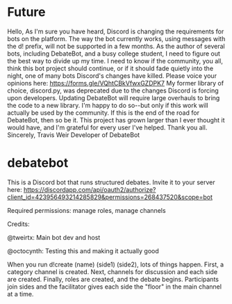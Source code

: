 # Future
Hello,
As I'm sure you have heard, Discord is changing the requirements for bots on the platform. The way the bot currently works, using messages with the d! prefix, will not be supported in a few months.
As the author of several bots, including DebateBot, and a busy college student, I need to figure out the best way to divide up my time. I need to know if the community, you all, think this bot project should continue, or if it should fade quietly into the night, one of many bots Discord's changes have killed. Please voice your opinions here: https://forms.gle/VQhtCBkVfwxGZDPK7
My former library of choice, discord.py, was deprecated due to the changes Discord is forcing upon developers. Updating DebateBot will require large overhauls to bring the code to a new library. I'm happy to do so--but only if this work will actually be used by the community.
If this is the end of the road for DebateBot, then so be it. This project has grown larger than I ever thought it would have, and I'm grateful for every user I've helped. Thank you all.
Sincerely,
Travis Weir
Developer of DebateBot

# debatebot
This is a Discord bot that runs structured debates. Invite it to your server here: https://discordapp.com/api/oauth2/authorize?client_id=423956493214285829&permissions=268437520&scope=bot

Required permissions: manage roles, manage channels

Credits:

@tweirtx: Main bot dev and host

@octocynth: Testing this and making it actually good

When you run d!create (name) (side1) (side2), lots of things happen. First, a category channel is created. Next, channels for discussion and each side are created. Finally, roles are created, and the debate begins. Participants join sides and the facilitator gives each side the "floor" in the main channel at a time.
